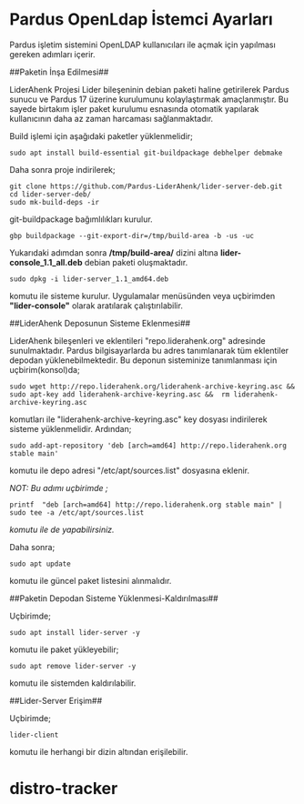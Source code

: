 # Pardus OpenLdap İstemci Ayarları

Pardus işletim sistemini OpenLDAP kullanıcıları ile açmak için yapılması gereken adımları içerir.


##Paketin İnşa Edilmesi##

LiderAhenk Projesi Lider bileşeninin debian paketi haline getirilerek Pardus sunucu ve Pardus 17 üzerine kurulumunu kolaylaştırmak amaçlanmıştır. Bu sayede birtakım işler paket kurulumu esnasında otomatik yapılarak kullanıcının daha az zaman harcaması sağlanmaktadır. 


Build işlemi için aşağıdaki paketler yüklenmelidir;

	sudo apt install build-essential git-buildpackage debhelper debmake

Daha sonra proje indirilerek;

	git clone https://github.com/Pardus-LiderAhenk/lider-server-deb.git
	cd lider-server-deb/
	sudo mk-build-deps -ir

git-buildpackage bağımlılıkları kurulur.

	gbp buildpackage --git-export-dir=/tmp/build-area -b -us -uc

Yukarıdaki adımdan sonra **/tmp/build-area/** dizini altına **lider-console_1.1_all.deb** debian paketi oluşmaktadır.

	sudo dpkg -i lider-server_1.1_amd64.deb

komutu ile sisteme kurulur. Uygulamalar menüsünden veya uçbirimden **"lider-console"** olarak aratılarak çalıştırılabilir.

##LiderAhenk Deposunun Sisteme Eklenmesi##

LiderAhenk bileşenleri ve eklentileri "repo.liderahenk.org" adresinde sunulmaktadır. Pardus bilgisayarlarda bu adres tanımlanarak tüm eklentiler depodan yüklenebilmektedir. Bu deponun sisteminize tanımlanması için uçbirim(konsol)da;

	sudo wget http://repo.liderahenk.org/liderahenk-archive-keyring.asc && sudo apt-key add liderahenk-archive-keyring.asc &&  rm liderahenk-archive-keyring.asc

komutları ile "liderahenk-archive-keyring.asc" key dosyası indirilerek sisteme yüklenmelidir. Ardından;

	sudo add-apt-repository 'deb [arch=amd64] http://repo.liderahenk.org stable main'

komutu ile depo adresi "/etc/apt/sources.list" dosyasına eklenir. 

*NOT: Bu adımı uçbirimde ;*

	printf  "deb [arch=amd64] http://repo.liderahenk.org stable main" | sudo tee -a /etc/apt/sources.list

*komutu ile de yapabilirsiniz.*

Daha sonra;

	sudo apt update

komutu ile güncel paket listesini alınmalıdır. 

##Paketin Depodan Sisteme Yüklenmesi-Kaldırılması##

Uçbirimde;

	sudo apt install lider-server -y

komutu ile paket yükleyebilir;

	sudo apt remove lider-server -y

komutu ile sistemden kaldırılabilir.

##Lider-Server Erişim##

Uçbirimde;

	lider-client

komutu ile herhangi bir dizin altından erişilebilir.
# distro-tracker
